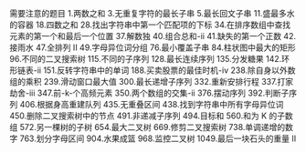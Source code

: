 需要注意的题目
1.两数之和
3.无重复字符的最长子串
5.最长回文子串
11.盛最多水的容器
18.四数之和
28.找出字符串中第一个匹配项的下标
34.在排序数组中查找元素的第一个和最后一个位置
37.解数独
40.组合总和-ii
41.缺失的第一个正数
42.接雨水
47.全排列 II
49.字母异位词分组
76.最小覆盖子串
84.柱状图中最大的矩形
96.不同的二叉搜索树
115.不同的子序列
128.最长连续序列
135.分发糖果
142.环形链表-ii
151.反转字符串中的单词
188.买卖股票的最佳时机-iv
238.除自身以外数组的乘积
239.滑动窗口最大值
300.最长递增子序列
332.重新安排行程
337.打家劫舍-iii
347.前-k-个高频元素
350.两个数组的交集-ii
376.摆动序列
392.判断子序列
406.根据身高重建队列
435.无重叠区间
438.找到字符串中所有字母异位词
450.删除二叉搜索树中的节点
491.非递减子序列
494.目标和
560.和为 K 的子数组
572.另一棵树的子树
654.最大二叉树
669.修剪二叉搜索树
738.单调递增的数字
763.划分字母区间
904.水果成篮
968.监控二叉树
1049.最后一块石头的重量 II
